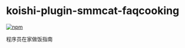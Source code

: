 # koishi-plugin-smmcat-faqcooking

[![npm](https://img.shields.io/npm/v/koishi-plugin-smmcat-faqcooking?style=flat-square)](https://www.npmjs.com/package/koishi-plugin-smmcat-faqcooking)

程序员在家做饭指南
